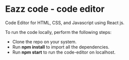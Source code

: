 # Eazz code - code editor
Code Editor for HTML, CSS, and Javascript using React js.



To run the code locally, perform the following steps:

- Clone the repo on your system.
- Run **npm install** to import all the dependencies.
- Run **npm start** to run the code-editor on localhost.


